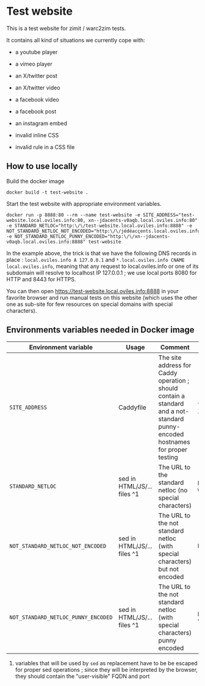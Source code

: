 # Test website

This is a test website for zimit / warc2zim tests.

It contains all kind of situations we currently cope with:
- a youtube player
- a vimeo player
- an X/twitter post
- an X/twitter video
- a facebook video
- a facebook post
- an instagram embed

- invalid inline CSS
- invalid rule in a CSS file


## How to use locally

Build the docker image

```
docker build -t test-website .
```

Start the test website with appropriate environment variables.

```
docker run -p 8888:80 --rm --name test-website -e SITE_ADDRESS="test-website.local.oviles.info:80, xn--jdacents-v0aqb.local.oviles.info:80" -e STANDARD_NETLOC="http:\/\/test-website.local.oviles.info:8888" -e NOT_STANDARD_NETLOC_NOT_ENCODED="http:\/\/jédéacçents.local.oviles.info:8888" -e NOT_STANDARD_NETLOC_PUNNY_ENCODED="http:\/\/xn--jdacents-v0aqb.local.oviles.info:8888" test-website
```

In the example above, the trick is that we have the following DNS records in place : `local.oviles.info A 127.0.0.1` and `*.local.oviles.info CNAME local.oviles.info`, meaning that any request to local.oviles.info or one of its subdomain will resolve to localhost IP 127.0.0.1 ; we use local ports 8080 for HTTP and 8443 for HTTPS.

You can then open https://test-website.local.oviles.info:8888 in your favorite browser and run manual tests on this website (which uses the other one as sub-site for few resources on special domains with special characters).

## Environments variables needed in Docker image

|Environment variable | Usage | Comment | Sample value |
|--|--|--|--|
| `SITE_ADDRESS` | Caddyfile | The site address for Caddy operation ; should contain a standard and a not-standard punny-encoded hostnames for proper testing | `test-website.local.oviles.info:80, xn--jdacents-v0aqb.local.oviles.info:80` |
| `STANDARD_NETLOC` | sed in HTML/JS/... files ^1 | The URL to the standard netloc (no special characters) | `http:\/\/test-website.local.oviles.info:8888` |
| `NOT_STANDARD_NETLOC_NOT_ENCODED` | sed in HTML/JS/... files ^1 | The URL to the not standard netloc (with special characters) but not encoded | `http:\/\/jédéacçents.local.oviles.info:8888` |
| `NOT_STANDARD_NETLOC_PUNNY_ENCODED` | sed in HTML/JS/... files ^1 | The URL to the not standard netloc (with special characters) punny encoded | `http:\/\/xn--jdacents-v0aqb.local.oviles.info:8888` |

1. variables that will be used by `sed` as replacement have to be be escaped for proper sed operations ; since they will be interpreted by the browser, they should contain the "user-visible" FQDN and port
